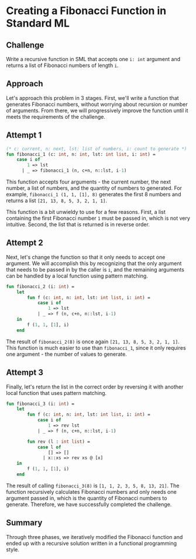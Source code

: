 # Creating a Fibonacci Function in Standard ML

## Challenge  
Write a recursive function in SML that accepts one `i: int` argument and returns a list of Fibonacci numbers of length `i`.

## Approach  
Let's approach this problem in 3 stages. First, we'll write a function that generates Fibonacci numbers, without worrying about recursion or number of arguments. From there, we will progressively improve the function until it meets the requirements of the challenge. 

## Attempt 1

```sml
(* c: current, n: next, lst: list of numbers, i: count to generate *)
fun fibonacci_1 (c: int, n: int, lst: int list, i: int) =
	case i of
		1 => lst
	  | _ => fibonacci_1 (n, c+n, n::lst, i-1)
```

This function accepts four arguments - the current number, the next number, a list of numbers, and the quantity of numbers to generated. For example, `fibonacci_1 (1, 1, [1], 8)` generates the first 8 numbers and returns a list `[21, 13, 8, 5, 3, 2, 1, 1]`.

This function is a bit unwieldy to use for a few reasons. First, a list containing the first Fibonacci number `1` must be passed in, which is not very intuitive. Second, the list that is returned is in reverse order.

## Attempt 2
Next, let's change the function so that it only needs to accept one argument. We will accomplish this by recognizing that the only argument that needs to be passed in by the caller is `i`, and the remaining arguments can be handled by a local function using pattern matching.

```sml
fun fibonacci_2 (i: int) =
	let
		fun f (c: int, n: int, lst: int list, i: int) =
			case i of
				1 => lst
	  		| _ => f (n, c+n, n::lst, i-1)
	in
		f (1, 1, [1], i)
	end
```

The result of `fibonacci_2(8)` is once again `[21, 13, 8, 5, 3, 2, 1, 1]`. This function is much easier to use than `fibonacci_1`, since it only requires one argument - the number of values to generate. 

## Attempt 3
Finally, let's return the list in the correct order by reversing it with another local function that uses pattern matching.

```sml
fun fibonacci_3 (i: int) =
	let
		fun f (c: int, n: int, lst: int list, i: int) =
			case i of
				1 => rev lst
	  		| _ => f (n, c+n, n::lst, i-1)

		fun rev (l : int list) =
			case l of
				[] => []
			  | x::xs => rev xs @ [x]
	in
		f (1, 1, [1], i)
	end
```

The result of calling `fibonacci_3(8)` is `[1, 1, 2, 3, 5, 8, 13, 21]`. The function recursively calculates Fibonacci numbers and only needs one argument passed in, which is the quantity of Fibonacci numbers to generate. Therefore, we have successfully completed the challenge.

## Summary
Through three phases, we iteratively modified the Fibonacci function and ended up with a recursive solution written in a functional programming style.
